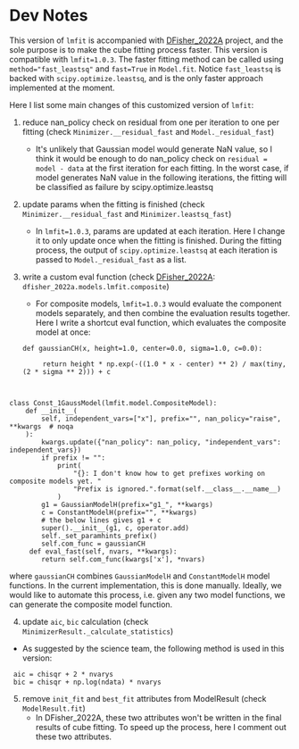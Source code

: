 # Dev Notes

 This version of `lmfit` is accompanied with [DFisher_2022A](https://github.com/ADACS-Australia/dfisher_2022a) project, and the sole purpose is to make the cube fitting process faster. This version is compatible with `lmfit=1.0.3`. The faster fitting method can be called using `method="fast_leastsq"` and `fast=True` in `Model.fit`. Notice `fast_leastsq` is backed with `scipy.optimize.leastsq`, and is the only faster approach implemented at the moment.

Here I list some main changes of this customized version of `lmfit`:
1. reduce nan_policy check on residual from one per iteration to one per fitting (check `Minimizer.__residual_fast` and `Model._residual_fast`)
	- It's unlikely that Gaussian model would generate NaN value, so I think it would be enough to do nan_policy check on `residual = model - data` at the first iteration for each fitting. In the worst case, if model generates NaN value in the following iterations, the fitting will be classified as failure by scipy.optimize.leastsq
	
2. update params when the fitting is finished (check `Minimizer.__residual_fast` and `Minimizer.leastsq_fast`)
    - In `lmfit=1.0.3`, params are updated at each iteration. Here I change it to only update once when the fitting is finished. During the fitting process, the output of `scipy.optimize.leastsq` at each iteration is passed to `Model._residual_fast` as a list.

3. write a custom eval function (check [DFisher_2022A](https://github.com/ADACS-Australia/dfisher_2022a): `dfisher_2022a.models.lmfit.composite`)
   - For composite models, `lmfit=1.0.3` would evaluate the component models separately, and then combine the evaluation results together. Here I write a shortcut eval function, which evaluates the composite model at once:
   ```
   def gaussianCH(x, height=1.0, center=0.0, sigma=1.0, c=0.0):

    	return height * np.exp(-((1.0 * x - center) ** 2) / max(tiny, (2 * sigma ** 2))) + c
```


class Const_1GaussModel(lmfit.model.CompositeModel):
    def __init__(
        self, independent_vars=["x"], prefix="", nan_policy="raise", **kwargs  # noqa
    ):
        kwargs.update({"nan_policy": nan_policy, "independent_vars": independent_vars})
        if prefix != "":
            print(
                "{}: I don't know how to get prefixes working on composite models yet. "
                "Prefix is ignored.".format(self.__class__.__name__)
            )
        g1 = GaussianModelH(prefix="g1_", **kwargs)
        c = ConstantModelH(prefix="", **kwargs)
        # the below lines gives g1 + c
        super().__init__(g1, c, operator.add)
        self._set_paramhints_prefix()
        self.com_func = gaussianCH        
     def eval_fast(self, nvars, **kwargs):
        return self.com_func(kwargs['x'], *nvars)
```

where `gaussianCH` combines `GaussianModelH` and `ConstantModelH` model functions. In the current implementation, this is done manually. Ideally, we would like to automate this process, i.e. given any two model functions, we can generate the composite model function.

4. update `aic`, `bic` calculation (check `MinimizerResult._calculate_statistics`)
 - As suggested by the science team, the following method is used in this version:
 ```
  aic = chisqr + 2 * nvarys
  bic = chisqr + np.log(ndata) * nvarys
```
5. remove `init_fit` and `best_fit` attributes from ModelResult (check `ModelResult.fit`)
	- In DFisher_2022A, these two attributes won't be written in the final results of cube fitting. To speed up the process, here I comment out these two attributes.
